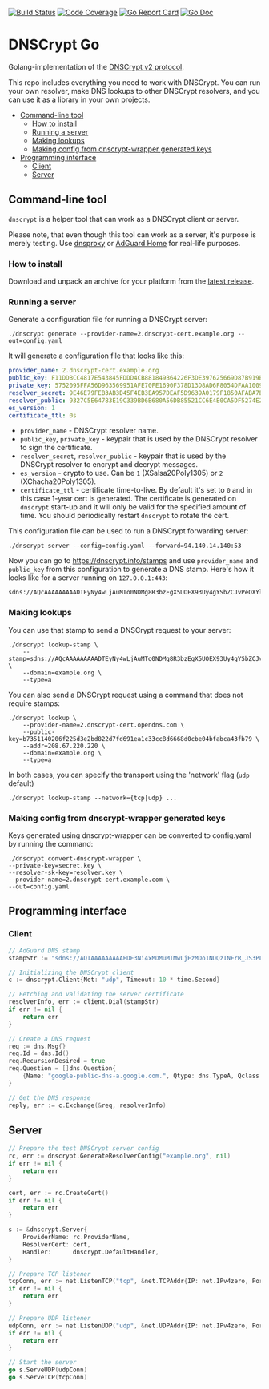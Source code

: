 [![Build Status](https://travis-ci.com/ameshkov/dnscrypt.svg?branch=master)](https://travis-ci.com/ameshkov/dnscrypt)
[![Code Coverage](https://img.shields.io/codecov/c/github/ameshkov/dnscrypt/master.svg)](https://codecov.io/github/ameshkov/dnscrypt?branch=master)
[![Go Report Card](https://goreportcard.com/badge/github.com/ameshkov/dnscrypt)](https://goreportcard.com/report/ameshkov/dnscrypt)
[![Go Doc](https://godoc.org/github.com/ameshkov/dnscrypt?status.svg)](https://godoc.org/github.com/ameshkov/dnscrypt)

# DNSCrypt Go

Golang-implementation of the [DNSCrypt v2 protocol](https://dnscrypt.info/protocol).

This repo includes everything you need to work with DNSCrypt. You can run your own resolver, make DNS lookups to other DNSCrypt resolvers, and you can use it as a library in your own projects.

* [Command-line tool](#commandline)
    * [How to install](#install)
    * [Running a server](#runningserver)
    * [Making lookups](#lookup)
    * [Making config from dnscrypt-wrapper generated keys](convertfromwrapper)
* [Programming interface](#api)
    * [Client](#client)
    * [Server](#server)

## <a id="commandline"></a> Command-line tool

`dnscrypt` is a helper tool that can work as a DNSCrypt client or server.

Please note, that even though this tool can work as a server, it's purpose is merely testing. Use [dnsproxy](https://github.com/AdguardTeam/dnsproxy) or [AdGuard Home](https://github.com/AdguardTeam/AdGuardHome) for real-life purposes.


### <a id="install"></a> How to install

Download and unpack an archive for your platform from the [latest release](https://github.com/ameshkov/dnscrypt/releases).

### <a id="runningserver"></a> Running a server

Generate a configuration file for running a DNSCrypt server:

```shell script
./dnscrypt generate --provider-name=2.dnscrypt-cert.example.org --out=config.yaml
```

It will generate a configuration file that looks like this:

```yaml
provider_name: 2.dnscrypt-cert.example.org
public_key: F11DDBCC4817E543845FDDD4CB881849B64226F3DE397625669D87B919BC4FB0
private_key: 5752095FFA56D963569951AFE70FE1690F378D13D8AD6F8054DFAA100907F8B6F11DDBCC4817E543845FDDD4CB881849B64226F3DE397625669D87B919BC4FB0
resolver_secret: 9E46E79FEB3AB3D45F4EB3EA957DEAF5D9639A0179F1850AFABA7E58F87C74C4
resolver_public: 9327C5E64783E19C339BD6B680A56DB85521CC6E4E0CA5DF5274E2D3CE026C6B
es_version: 1
certificate_ttl: 0s
```

* `provider_name` - DNSCrypt resolver name.
* `public_key`, `private_key` - keypair that is used by the DNSCrypt resolver to sign the certificate.
* `resolver_secret`, `resolver_public` - keypair that is used by the DNSCrypt resolver to encrypt and decrypt messages.
* `es_version` - crypto to use. Can be `1` (XSalsa20Poly1305) or `2` (XChacha20Poly1305).
* `certificate_ttl` - certificate time-to-live. By default it's set to `0` and in this case 1-year cert is generated. The certificate is generated on `dnscrypt` start-up and it will only be valid for the specified amount of time. You should periodically restart `dnscrypt` to rotate the cert. 

This configuration file can be used to run a DNSCrypt forwarding server:

```shell script
./dnscrypt server --config=config.yaml --forward=94.140.14.140:53
```

Now you can go to https://dnscrypt.info/stamps and use `provider_name` and `public_key` from this configuration to generate a DNS stamp. Here's how it looks like for a server running on `127.0.0.1:443`:

```
sdns://AQcAAAAAAAAADTEyNy4wLjAuMTo0NDMg8R3bzEgX5UOEX93Uy4gYSbZCJvPeOXYlZp2HuRm8T7AbMi5kbnNjcnlwdC1jZXJ0LmV4YW1wbGUub3Jn
```

### <a id="lookup"></a> Making lookups

You can use that stamp to send a DNSCrypt request to your server:

```
./dnscrypt lookup-stamp \
    --stamp=sdns://AQcAAAAAAAAADTEyNy4wLjAuMTo0NDMg8R3bzEgX5UOEX93Uy4gYSbZCJvPeOXYlZp2HuRm8T7AbMi5kbnNjcnlwdC1jZXJ0LmV4YW1wbGUub3Jn \
    --domain=example.org \
    --type=a
```

You can also send a DNSCrypt request using a command that does not require stamps:

```
./dnscrypt lookup \
    --provider-name=2.dnscrypt-cert.opendns.com \
    --public-key=b7351140206f225d3e2bd822d7fd691ea1c33cc8d6668d0cbe04bfabca43fb79 \
    --addr=208.67.220.220 \
    --domain=example.org \
    --type=a
```

In both cases, you can specify the transport using the 'network' flag (`udp` default)
```
./dnscrypt lookup-stamp --network={tcp|udp} ...
```

### <a id="convertfromwrapper"></a> Making config from dnscrypt-wrapper generated keys 

Keys generated using dnscrypt-wrapper can be converted to config.yaml by running the command:

```
./dnscrypt convert-dnscrypt-wrapper \
--private-key=secret.key \
--resolver-sk-key=resolver.key \
--provider-name=2.dnscrypt-cert.example.com \
--out=config.yaml
```

## <a id="api"></a> Programming interface

### <a id="client"></a> Client

```go
// AdGuard DNS stamp
stampStr := "sdns://AQIAAAAAAAAAFDE3Ni4xMDMuMTMwLjEzMDo1NDQzINErR_JS3PLCu_iZEIbq95zkSV2LFsigxDIuUso_OQhzIjIuZG5zY3J5cHQuZGVmYXVsdC5uczEuYWRndWFyZC5jb20"

// Initializing the DNSCrypt client
c := dnscrypt.Client{Net: "udp", Timeout: 10 * time.Second}

// Fetching and validating the server certificate
resolverInfo, err := client.Dial(stampStr)
if err != nil {
    return err
}

// Create a DNS request
req := dns.Msg{}
req.Id = dns.Id()
req.RecursionDesired = true
req.Question = []dns.Question{
    {Name: "google-public-dns-a.google.com.", Qtype: dns.TypeA, Qclass: dns.ClassINET},
}

// Get the DNS response
reply, err := c.Exchange(&req, resolverInfo)
```

## <a id="server"></a> Server

```go
// Prepare the test DNSCrypt server config
rc, err := dnscrypt.GenerateResolverConfig("example.org", nil)
if err != nil {
    return err
}

cert, err := rc.CreateCert()
if err != nil {
    return err
}

s := &dnscrypt.Server{
    ProviderName: rc.ProviderName,
    ResolverCert: cert,
    Handler:      dnscrypt.DefaultHandler,
}

// Prepare TCP listener
tcpConn, err := net.ListenTCP("tcp", &net.TCPAddr{IP: net.IPv4zero, Port: 443})
if err != nil {
    return err
}

// Prepare UDP listener
udpConn, err := net.ListenUDP("udp", &net.UDPAddr{IP: net.IPv4zero, Port: 443})
if err != nil {
    return err
}

// Start the server
go s.ServeUDP(udpConn)
go s.ServeTCP(tcpConn)
```
